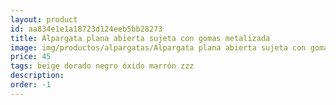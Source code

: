 ```yaml
---
layout: product
id: aa834e1e1a18723d124eeb5bb28273
title: Alpargata plana abierta sujeta con gomas metalizada
image: img/productos/alpargatas/Alpargata plana abierta sujeta con gomas metalizada=45=beige dorado negro óxido marrón zzz.webp
price: 45
tags: beige dorado negro óxido marrón zzz
description: 
order: -1
---
```

